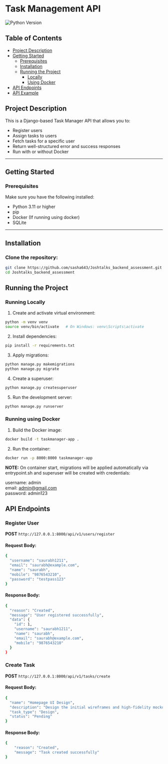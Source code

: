 # Task Management API

![Python Version](https://img.shields.io/badge/python-3.11%2B-blue.svg)

## Table of Contents
- [Project Description](#project-description)
- [Getting Started](#getting-started)
  - [Prerequisites](#prerequisites)
  - [Installation](#installation)
  - [Running the Project](#running-the-project)
    - [Locally](#running-locally)
    - [Using Docker](#running-using-docker)
- [API Endpoints](#api-endpoints)
- [API Example](#api-example)

## Project Description

This is a Django-based Task Manager API that allows you to:
- Register users
- Assign tasks to users
- Fetch tasks for a specific user
- Return well-structured error and success responses
- Run with or without Docker

---

## Getting Started

### Prerequisites

Make sure you have the following installed:

- Python 3.11 or higher
- pip
- Docker (If running using docker)
- SQLite

---

## Installation

### Clone the repository:

```bash
git clone https://github.com/sasha643/Joshtalks_backend_assessment.git
cd Joshtalks_backend_assessment
```

## Running the Project

### Running Locally

1. Create and activate virtual environment:

```bash
python -m venv venv
source venv/bin/activate   # On Windows: venv\Scripts\activate
```

2. Install dependencies:

```bash
pip install -r requirements.txt
```

3. Apply migrations:

```bash
python manage.py makemigrations
python manage.py migrate
```

4. Create a superuser:

```bash
python manage.py createsuperuser
```

5. Run the development server:

```bash
python manage.py runserver
```

### Running using Docker

1. Build the Docker image:

```bash
docker build -t taskmanager-app .
```

2. Run the container:

```bash
docker run -p 8000:8000 taskmanager-app
```

**NOTE:** On container start, migrations will be applied automatically via entrypoint.sh and superuser will be created with credentials:  

username: admin  
email: admin@gmail.com  
password: admin123  


## API Endpoints

### Register User

**POST** `http://127.0.0.1:8000/api/v1/users/register`

#### Request Body:

```bash
{
  "username": "saurabh1211",
  "email": "saurabh@example.com",
  "name": "saurabh",
  "mobile": "9876543210",
  "password": "testpass123"
}
```

#### Response Body:

```bash
{
  "reason": "Created",
  "message": "User registered successfully",
  "data": {
    "id": 1,
    "username": "saurabh1211",
    "name": "saurabh",
    "email": "saurabh@example.com",
    "mobile": "9876543210"
  }
}
```

### Create Task

**POST** `http://127.0.0.1:8000/api/v1/tasks/create`

#### Request Body:

```bash
{
  "name": "Homepage UI Design",
  "description": "Design the initial wireframes and high-fidelity mockups for the homepage. Ensure responsiveness and alignment with the brand guidelines.",
  "task_type": "Design",
  "status": "Pending"
}
```

#### Response Body:

```bash
{
    "reason": "Created",
    "message": "Task created successfully"
}
```
